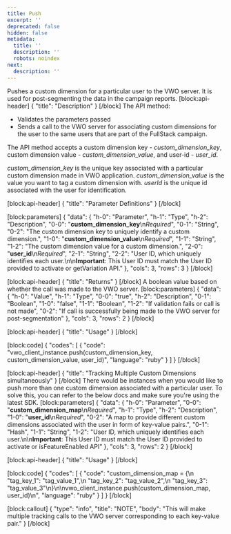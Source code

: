 ```yaml
---
title: Push
excerpt: ''
deprecated: false
hidden: false
metadata:
  title: ''
  description: ''
  robots: noindex
next:
  description: ''
---
```

Pushes a custom dimension for a particular user to the VWO server. It is used for post-segmenting the data in the campaign reports.
[block:api-header]
{
  "title": "Description"
}
[/block]
The API method:
  * Validates the parameters passed
  * Sends a call to the VWO server for associating custom dimensions for the user to the same users that are part of the FullStack campaign.

The API method accepts a custom dimension key - *custom_dimension_key*, custom dimension value - *custom_dimension_value*, and user-id - *user_id*.

*custom_dimension_key* is the unique key associated with a particular custom dimension made in VWO application.
*custom_dimension_value* is the value you want to tag a custom dimension with.
*userId* is the unique id associated with the user for identification.

[block:api-header]
{
  "title": "Parameter Definitions"
}
[/block]

[block:parameters]
{
  "data": {
    "h-0": "Parameter",
    "h-1": "Type",
    "h-2": "Description",
    "0-0": "**custom_dimension_key**\n*Required*",
    "0-1": "String",
    "0-2": "The custom dimension key to uniquely identify a custom dimension.",
    "1-0": "**custom_dimension_value**\n*Required*",
    "1-1": "String",
    "1-2": "The custom dimension value for a custom dimension.",
    "2-0": "**user_id**\n*Required*",
    "2-1": "String",
    "2-2": "User ID, which uniquely identifies each user.\n\n**Important**: This User ID must match the User ID provided to activate or getVariation API."
  },
  "cols": 3,
  "rows": 3
}
[/block]

[block:api-header]
{
  "title": "Returns"
}
[/block]
A boolean value based on whether the call was made to the VWO server.
[block:parameters]
{
  "data": {
    "h-0": "Value",
    "h-1": "Type",
    "0-0": "true",
    "h-2": "Description",
    "0-1": "Boolean",
    "1-0": "false",
    "1-1": "Boolean",
    "1-2": "If validation fails or call is not made",
    "0-2": "If call is successfully being made to the VWO server for post-segmentation"
  },
  "cols": 3,
  "rows": 2
}
[/block]

[block:api-header]
{
  "title": "Usage"
}
[/block]

[block:code]
{
  "codes": [
    {
      "code": "vwo_client_instance.push(custom_dimension_key, custom_dimension_value, user_id)",
      "language": "ruby"
    }
  ]
}
[/block]

[block:api-header]
{
  "title": "Tracking Multiple Custom Dimensions simultaneously"
}
[/block]
There would be instances when you would like to push more than one custom dimension associated with a particular user. To solve this, you can refer to the below docs and make sure you're using the latest SDK.
[block:parameters]
{
  "data": {
    "h-0": "Parameter",
    "0-0": "**custom_dimension_map**\n*Required*",
    "h-1": "Type",
    "h-2": "Description",
    "1-0": "**user_id**\n*Required*",
    "0-2": "A map to provide different custom dimensions associated with the user in form of key-value pairs.",
    "0-1": "Hash",
    "1-1": "String",
    "1-2": "User ID, which uniquely identifies each user.\n\n**Important**: This User ID must match the User ID provided to activate or isFeatureEnabled API"
  },
  "cols": 3,
  "rows": 2
}
[/block]

[block:api-header]
{
  "title": "Usage"
}
[/block]

[block:code]
{
  "codes": [
    {
      "code": "custom_dimension_map = {\n  \"tag_key_1\": \"tag_value_1\",\n  \"tag_key_2\": \"tag_value_2\",\n  \"tag_key_3\": \"tag_value_3\"\n}\n\nvwo_client_instance.push(custom_dimension_map, user_id)\n",
      "language": "ruby"
    }
  ]
}
[/block]

[block:callout]
{
  "type": "info",
  "title": "NOTE",
  "body": "This will make multiple tracking calls to the VWO server corresponding to each key-value pair."
}
[/block]